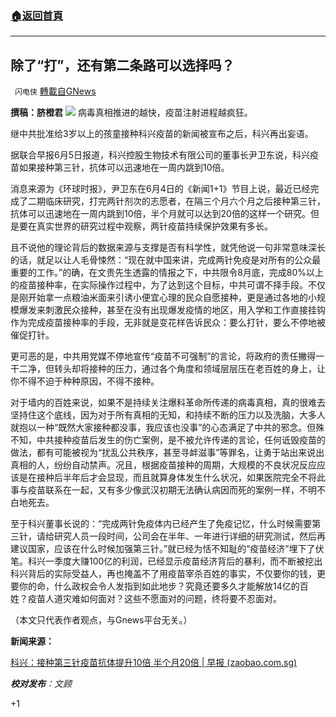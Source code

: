 ###  [:house:返回首頁](https://github.com/ourhimalayas/txt)
---

## 除了“打”，还有第二条路可以选择吗？
` 闪电侠` [轉載自GNews](https://gnews.org/zh-hans/1301623/)

**撰稿：脐橙君**
![]()![](https://gnews-media-offload.s3.amazonaws.com/wp-content/uploads/2021/06/05223427/23.jpeg)
病毒真相推进的越快，疫苗注射进程越疯狂。

继中共批准给3岁以上的孩童接种科兴疫苗的新闻被宣布之后，科兴再出妄语。

据联合早报6月5日报道，科兴控股生物技术有限公司的董事长尹卫东说，科兴疫苗如果接种第三针，抗体可以迅速地在一周内跳到10倍。

消息来源为《环球时报》，尹卫东在6月4日的《新闻1+1》节目上说，最近已经完成了二期临床研究，打完两针剂次的志愿者，在隔三个月六个月之后接种第三针，抗体可以迅速地在一周内跳到10倍，半个月就可以达到20倍的这样一个研究。但是要在真实世界的研究过程中观察，两针疫苗持续保护效果有多长。

且不说他的理论背后的数据来源与支撑是否有科学性，就凭他说一句非常意味深长的话，就足以让人毛骨悚然：“现在就中国来讲，完成两针免疫是对所有的公众最重要的工作。”的确，在文贵先生透露的情报之下，中共限令8月底，完成80%以上的疫苗接种率，在实际操作过程中，为了达到这个目标，中共可谓不择手段。不仅是刚开始拿一点粮油米面来引诱小便宜心理的民众自愿接种，更是通过各地的小规模爆发来刺激民众接种，甚至在没有出现爆发疫情的地区，用入学和工作直接挂钩作为完成疫苗接种率的手段，无非就是变花样告诉民众：要么打针，要么不停地被催促打针。

更可恶的是，中共用党媒不停地宣传“疫苗不可强制”的言论，将政府的责任撇得一干二净，但转头却将接种的压力，通过各个角度和领域层层压在老百姓的身上，让你不得不迫于种种原因，不得不接种。

对于墙内的百姓来说，如果不是持续关注爆料革命所传递的病毒真相，真的很难去坚持住这个底线，因为对于所有真相的无知，和持续不断的压力以及洗脑，大多人就抱以一种“既然大家接种都没事，我应该也没事”的心态满足了中共的邪念。但殊不知，中共接种疫苗后发生的伤亡案例，是不被允许传递的言论，任何诋毁疫苗的做法，都有可能被视为“扰乱公共秩序，甚至寻衅滋事”等罪名，让勇于站出来说出真相的人，纷纷自动禁声。况且，根据疫苗接种的周期，大规模的不良状况反应应该是在接种后半年后才会显现，而且就算身体发生什么状况，如果医院完全不将此事与疫苗联系在一起，又有多少像武汉初期无法确认病因而死的案例一样，不明不白地死去。

至于科兴董事长说的：“完成两针免疫体内已经产生了免疫记忆，什么时候需要第三针，请给研究人员一段时间，公司会在半年、一年进行详细的研究测试，然后再建议国家，应该在什么时候加强第三针。”就已经为恬不知耻的“疫苗经济”埋下了伏笔。科兴一季度大赚100亿的利润，已经显示疫苗经济背后的暴利，而不断被挖出科兴背后的实际受益人，再也掩盖不了用疫苗宰杀百姓的事实，不仅要你的钱，更要你的命，什么政权会令人发指到如此地步？究竟还要多久才能解放14亿的百姓？疫苗人道灾难如何面对？这些不愿面对的问题，终将要不忍面对。

（本文只代表作者观点，与Gnews平台无关。）

**新闻来源：**

[科兴：接种第三针疫苗抗体提升10倍 半个月20倍 | 早报 (zaobao.com.sg)](https://www.zaobao.com.sg/realtime/china/story20210606-1152563)

***校对发布**：文顾*

+1
